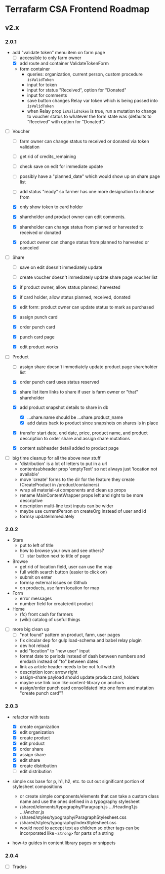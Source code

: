 # Terrafarm CSA Frontend Roadmap

## v2.x

### 2.0.1

- add "validate token" menu item on farm page
  - [ ] accessible to only farm owner
  - [x] add route and container ValidateTokenForm
  - form container
    - queries: organization, current person, custom procedure `isValidToken`
    - input for token
    - input for status "Received", option for "Donated"
    - input for comments
    - save button changes Relay var token which is being passed into `isValidToken`
    - when Relay prop `isValidToken` is true, run a mutation to change to voucher status to whatever the form state was (defaults to "Received" with option for "Donated")

- [ ] Voucher
  - [ ] farm owner can change status to received or donated via token validation
  - [ ] get rid of credits_remaining
  - [ ] check save on edit for immediate update
  - [ ] possibly have a "planned_date" which would show up on share page list
  - [ ] add status "ready" so farmer has one more designation to choose from

  - [x] only show token to card holder
  - [x] shareholder and product owner can edit comments.
  - [x] shareholder can change status from planned or harvested to received or donated
  - [x] product owner can change status from planned to harvested or canceled

- [ ] Share
  - [ ] save on edit doesn't immediately update
  - [ ] create voucher doesn't immediately update share page voucher list

  - [x] if product owner, allow status planned, harvested
  - [x] if card holder, allow status planned, received, donated
  - [x] edit form: product owner can update status to mark as purchased
  - [x] assign punch card
  - [x] order punch card
  - [x] punch card page
  - [x] edit product works

- [ ] Product
  - [ ] assign share doesn't immediately update product page shareholder list

  - [x] order punch card uses status reserved
  - [x] share list item links to share if user is farm owner or "that" shareholder
  - [x] add product snapshot details to share in db
    - [x] ...share.name should be ...share.product_name
    - [x] add dates back to product since snapshots on shares is in place
  - [x] transfer start date, end date, price, product name, and product description to order share and assign share mutations
  - [x] content subheader detail added to product page

- [ ] big time cleanup for all the above new stuff
  - 'distribution' is a lot of letters to put in a url
  - contentsubheader prop 'emptyText' so not always just 'location not available'
  - move 'create' forms to the dir for the feature they create (CreateProduct in /product/containers)
  - wrap all material-ui components and clean up props
  - rename MainContentWrapper props left and right to be more descriptive
  - description multi-line text inputs can be wider
  - maybe use currentPerson on createOrg instead of user and id
  - formsy updateImmediately

### 2.0.2

- Stars
  - put to left of title
  - how to browse your own and see others?
    - [ ] star button next to title of page
- Browse
  - get rid of location field, user can use the map
  - full width search button (easier to click on)
  - submit on enter
  - formsy external issues on Github
  - on products, use farm location for map
- Form
  - error messages
  - number field for create/edit product
- Home
  - (fc) front cash for farmers
  - (wiki) catalog of useful things

- [ ] more big clean up
  - [ ] "not found" pattern on product, farm, user pages
  - fix circular dep for gulp load-schema and babel relay plugin
  - dev hot reload
  - add "location" to "new user" input
  - format date to periods instead of dash between numbers and emdash instead of "to" between dates
  - link as article header needs to be not full width
  - description icon: arrow right
  - assign-share payload should update product.card_holders
  - maybe use link icon like content-library on anchors
  - assign/order punch card consolidated into one form and mutation "create punch card"?

### 2.0.3

- refactor with tests
  - [x] create organization
  - [x] edit organization
  - [x] create product
  - [x] edit product
  - [x] order share
  - [x] assign share
  - [x] edit share
  - [x] create distribution
  - [ ] edit distribution

- simple css base for p, h1, h2, etc. to cut out significant portion of stylesheet compositions
  - or create simple components/elements that can take a custom class name and use the ones defined in a typography stylesheet
  - /shared/elements/typography/Paragraph.js .../Heading1.js .../Anchor.js
  - /shared/styles/typography/ParagraphStylesheet.css
  - /shared/styles/typography/IndexStylesheet.css
  - would need to accept text as children so other tags can be incorporated like `<strong>` for parts of a string

- how-to guides in content library pages or snippets

### 2.0.4

- [ ] Trades
